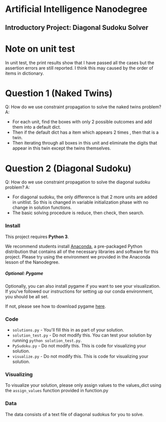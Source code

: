 # Artificial Intelligence Nanodegree
## Introductory Project: Diagonal Sudoku Solver

# Note on unit test
In unit test, the print results show that I have passed all the cases but the assertion errors are still reported.
I think this may caused by the order of items in dictionary.

# Question 1 (Naked Twins)
Q: How do we use constraint propagation to solve the naked twins problem?
A: 
- For each unit, find the boxes with only 2 possible outcomes and add them into a default dict.
- Then if the default dict has a item which appears 2 times , then that is a twin. 
- Then iterating through all boxes in this unit and eliminate the digits that appear in this twin except the twins themselves.

# Question 2 (Diagonal Sudoku)
Q: How do we use constraint propagation to solve the diagonal sudoku problem?
A:
- For diagonal sudoku, the only difference is that 2 more units are added in unitlist. So this is changed in variable initialization phase with no change in solution functions.
- The basic solving procedure is reduce, then check, then search.

### Install

This project requires **Python 3**.

We recommend students install [Anaconda](https://www.continuum.io/downloads), a pre-packaged Python distribution that contains all of the necessary libraries and software for this project. 
Please try using the environment we provided in the Anaconda lesson of the Nanodegree.

##### Optional: Pygame

Optionally, you can also install pygame if you want to see your visualization. If you've followed our instructions for setting up our conda environment, you should be all set.

If not, please see how to download pygame [here](http://www.pygame.org/download.shtml).

### Code

* `solutions.py` - You'll fill this in as part of your solution.
* `solution_test.py` - Do not modify this. You can test your solution by running `python solution_test.py`.
* `PySudoku.py` - Do not modify this. This is code for visualizing your solution.
* `visualize.py` - Do not modify this. This is code for visualizing your solution.

### Visualizing

To visualize your solution, please only assign values to the values_dict using the ```assign_values``` function provided in function.py

### Data

The data consists of a text file of diagonal sudokus for you to solve.
